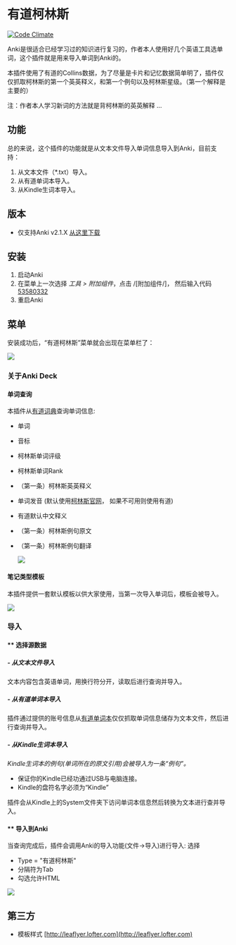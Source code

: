 

# 有道柯林斯
[![Code Climate](https://codeclimate.com/github/upday7/YoudaoCollins/badges/gpa.svg)](https://codeclimate.com/github/upday7/YoudaoCollins)

Anki是很适合已经学习过的知识进行复习的，作者本人使用好几个英语工具选单词，这个插件就是用来导入单词到Anki的。

本插件使用了有道的Collins数据，为了尽量是卡片和记忆数据简单明了，插件仅仅抓取柯林斯的第一个英英释义，和第一个例句以及柯林斯星级。（第一个解释是主要的）

注：作者本人学习新词的方法就是背柯林斯的英英解释 ...

## 功能

总的来说，这个插件的功能就是从文本文件导入单词信息导入到Anki，目前支持：
1. 从文本文件（*.txt）导入。
2. 从有道单词本导入。
3. 从Kindle生词本导入。

## 版本
- 仅支持Anki v2.1.X [从这里下载](https://apps.ankiweb.net)

## 安装
1. 启动Anki
2. 在菜单上一次选择 *工具 > 附加组件*，点击 /[附加组件/]， 然后输入代码 [53580332](https://ankiweb.net/shared/info/53580332)
3. 重启Anki
## 菜单
安装成功后，“有道柯林斯”菜单就会出现在菜单栏了：
<br>

![](https://raw.githubusercontent.com/upday7/YoudaoCollins/master/data/screenshots/menu.png)


### 关于Anki Deck

#### 单词查询
本插件从[有道词典](http://youdao.com)查询单词信息:
- 单词
- 音标
- 柯林斯单词评级
- 柯林斯单词Rank
- （第一条）柯林斯英英释义
- 单词发音 (默认使用[柯林斯官网](https://www.collinsdictionary.com)，
如果不可用则使用有道)
- 有道默认中文释义
- （第一条）柯林斯例句原文
- （第一条）柯林斯例句翻译

    ![](https://raw.githubusercontent.com/upday7/YoudaoCollins/master/data/screenshots/fields.png)

#### 笔记类型模板
本插件提供一套默认模板以供大家使用，当第一次导入单词后，模板会被导入。

![](https://raw.githubusercontent.com/upday7/YoudaoCollins/master/data/screenshots/card.png)

### 导入
#### ** 选择源数据
##### - 从文本文件导入
文本内容包含英语单词，用换行符分开，读取后进行查询并导入。
##### - 从有道单词本导入
插件通过提供的账号信息从[有道单词本](http://dict.youdao.com/wordbook/wordlist)仅仅抓取单词信息储存为文本文件，然后进行查询并导入。
##### - 从Kindle生词本导入

*Kindle生词本的例句(单词所在的原文引用)会被导入为一条“例句”。*

- 保证你的Kindle已经功通过USB与电脑连接。
- Kindle的盘符名字必须为“Kindle”

插件会从Kindle上的System文件夹下访问单词本信息然后转换为文本进行查并导入。

#### ** 导入到Anki
当查询完成后，插件会调用Anki的导入功能(文件->导入)进行导入:
选择
- Type = "有道柯林斯"
- 分隔符为Tab
- 勾选允许HTML

![](https://raw.githubusercontent.com/upday7/YoudaoCollins/master/data/screenshots/import.png)


## 第三方
- 模板样式 [http://leaflyer.lofter.com](http://leaflyer.lofter.com)
